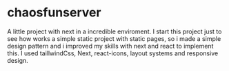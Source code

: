 # chaosfunserver
A little project with next in a incredible enviroment.  I start this project just to see how works a simple static project with static pages, so i made a simple design pattern and i improved my skills with next and react to implement this.  I used taillwindCss, Next, react-icons, layout systems and responsive design.

